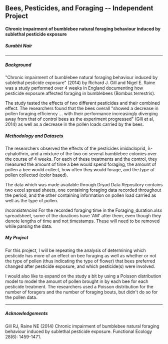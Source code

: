 ## Bees, Pesticides, and Foraging -- Independent Project
#### Chronic impairment of bumblebee natural foraging behaviour induced by sublethal pesticide exposure
##### Surabhi Nair
----------

##### **Background**
"Chronic impairment of bumblebee natural foraging behaviour induced by sublethal pesticide exposure" (2014) by Richard J. Gill and Nigel E. Raine was a study performed over 4 weeks in England documenting how pesticide exposure affected foraging in bumblebees (Bombus terrestris).

The study tested the effects of two different pesticides and their combined effect. The researchers found that the bees overall "showed a decrease in pollen foraging efficiency ... with their performance increasingly diverging away from that of control bees as the experiment progressed" (Gill et al, 2014) as well as a decrease in the pollen loads carried by the bees. 

##### **Methodology and Datasets**
The researchers observed the effects of the pesticides imidacloprid, λ-cyhalothrin, and a mixture of the two on several bumblebee colonies over the course of 4 weeks. For each of these treatments and the control, they measured the amount of time a bee would spend foraging, the amount of pollen a bee would collect, how often they would forage, and the type of pollen collected (color based). 

The data which was made available through Dryad Data Repository contains two excel spread sheets, one containing foraging data recorded throughout the period, and the other containing information on pollen load carried as well as the type of pollen. 

*Inconsistencies*
For the recorded foraging time in the Foraging_duration.xlsx spreadsheet, some of the durations have 'AM' after them, even though they denote lengths of time and not timestamps. These will need to be removed while parsing the data.

##### **My Project**
For this project, I will be repeating the analysis of determining which pesticide has more of an effect on bee foraging as well as whether or not the type of pollen (thus indicating the type of flower) that bees preferred changed after pesticide exposure, and which pesticide(s) were involved. 

I would also like to expand on the study a bit by using a Poisson distribution model to model the amount of pollen brought in by each bee for each pesticide treatment. The researchers used a Poisson distribution for the number of foragers and the number of foraging bouts, but didn't do so for the pollen data.

----------
##### **Acknowledgements**
Gill RJ, Raine NE (2014) Chronic impairment of bumblebee natural foraging behaviour induced by sublethal pesticide exposure. Functional Ecology 28(6): 1459-1471.

